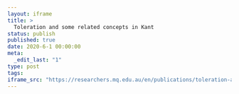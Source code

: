```yaml
---
layout: iframe
title: >
  Toleration and some related concepts in Kant
status: publish
published: true
date: 2020-6-1 00:00:00
meta:
  _edit_last: "1"
type: post
tags:
iframe_src: "https://researchers.mq.edu.au/en/publications/toleration-and-some-related-concepts-in-kant"
---
```

        
